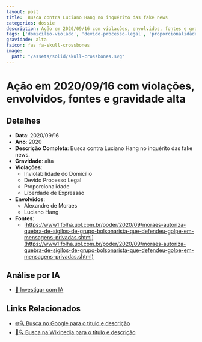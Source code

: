 ```yaml
---
layout: post
title:  Busca contra Luciano Hang no inquérito das fake news
categories: dossie
description: Ação em 2020/09/16 com violações, envolvidos, fontes e gravidade alta
tags: ['domicilio-violado', 'devido-processo-legal', 'proporcionalidade', 'liberdade-de-expressao', 'alexandre-de-moraes', 'luciano-hang', 'gravidade-alta']
gravidade: alta
faicon: fas fa-skull-crossbones
image:
  path: "/assets/solid/skull-crossbones.svg"
---
```


# Ação em 2020/09/16 com violações, envolvidos, fontes e gravidade alta

## Detalhes
- **Data**: 2020/09/16
- **Ano**: 2020
- **Descrição Completa**: Busca contra Luciano Hang no inquérito das fake news.
- **Gravidade**: alta <i class="fas fas fa-skull-crossbones fa-2x"></i>
- **Violações**:
  - Inviolabilidade do Domicílio
  - Devido Processo Legal
  - Proporcionalidade
  - Liberdade de Expressão
- **Envolvidos**:
  - Alexandre de Moraes
  - Luciano Hang
- **Fontes**:
  - [https://www1.folha.uol.com.br/poder/2020/09/moraes-autoriza-quebra-de-sigilos-de-grupo-bolsonarista-que-defendeu-golpe-em-mensagens-privadas.shtml](https://www1.folha.uol.com.br/poder/2020/09/moraes-autoriza-quebra-de-sigilos-de-grupo-bolsonarista-que-defendeu-golpe-em-mensagens-privadas.shtml)

## Análise por IA
- [🤖 Investigar com IA](https://www.perplexity.ai/search?q=%22Alexandre%20de%20Moraes%22%20Busca%20contra%20Luciano%20Hang%20no%20inqu%C3%A9rito%20das%20fake%20news%20Busca%20contra%20Luciano%20Hang%20no%20inqu%C3%A9rito%20das%20fake%20news.%20Inviolabilidade%20do%20Domic%C3%ADlio%20Devido%20Processo%20Legal%20Proporcionalidade%20Liberdade%20de%20Express%C3%A3o%202020%20gravidade%20alta)

## Links Relacionados
- [🌐🔍 Busca no Google para o título e descrição](https://www.google.com/search?q=%22Alexandre%20de%20Moraes%22%20Busca%20contra%20Luciano%20Hang%20no%20inqu%C3%A9rito%20das%20fake%20news%20Busca%20contra%20Luciano%20Hang%20no%20inqu%C3%A9rito%20das%20fake%20news.%20Inviolabilidade%20do%20Domic%C3%ADlio%20Devido%20Processo%20Legal%20Proporcionalidade%20Liberdade%20de%20Express%C3%A3o%202020%20gravidade%20alta)
- [📖🔍 Busca na Wikipedia para o título e descrição](https://pt.wikipedia.org/w/index.php?search=%22Alexandre%20de%20Moraes%22%20Busca%20contra%20Luciano%20Hang%20no%20inqu%C3%A9rito%20das%20fake%20news%20Busca%20contra%20Luciano%20Hang%20no%20inqu%C3%A9rito%20das%20fake%20news.%20Inviolabilidade%20do%20Domic%C3%ADlio%20Devido%20Processo%20Legal%20Proporcionalidade%20Liberdade%20de%20Express%C3%A3o%202020%20gravidade%20alta)

